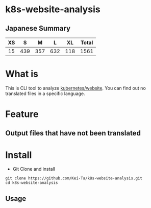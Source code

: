 # k8s-website-analysis
## Japanese Summary
<!-- START DIFF RESULTS -->
| XS | S | M | L | XL | Total |
|:------:|:------:|:------:|:------:|:------:|:------:|
| 15 | 439 | 357 | 632 | 118 | 1561 |
<!-- END DIFF RESULTS -->

# What is
This is CLI tool to analyze [kubernetes/website](https://github.com/kubernetes/website).
You can find out no translated files in a specific language.

# Feature
## Output files that have not been translated


<!-- ## Output coverage for translations(feature) -->

# Install
- Git Clone and install
```
git clone https://github.com/Kei-Ta/k8s-website-analysis.git
cd k8s-website-analysis
```

## Usage
